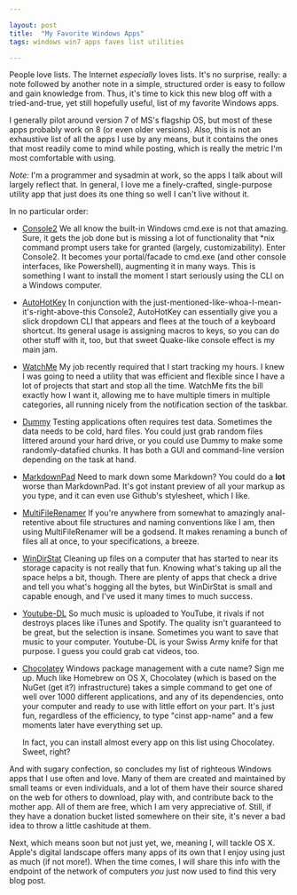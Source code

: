 ```yaml
---

layout: post
title:  "My Favorite Windows Apps"
tags: windows win7 apps faves list utilities

---
```


People love lists. The Internet *especially* loves lists. It's no surprise, really: a note followed by another note in a simple, structured order is easy to follow and gain knowledge from. Thus, it's time to kick this new blog off with a tried-and-true, yet still hopefully useful, list of my favorite Windows apps.

I generally pilot around version 7 of MS's flagship OS, but most of these apps probably work on 8 (or even older versions). Also, this is not an exhaustive list of all the apps I use by any means, but it contains the ones that most readily come to mind while posting, which is really the metric I'm most comfortable with using.

*Note:* I'm a programmer and sysadmin at work, so the apps I talk about will largely reflect that. In general, I love me a finely-crafted, single-purpose utility app that just does its one thing so well I can't live without it.

In no particular order:

* [Console2](http://sourceforge.net/projects/console)
  We all know the built-in Windows cmd.exe is not that amazing. Sure, it gets the job done but is missing a lot of functionality that *nix command prompt users take for granted (largely, customizability). Enter Console2. It becomes your portal/facade to cmd.exe (and other console interfaces, like Powershell), augmenting it in many ways. This is something I want to install the moment I start seriously using the CLI on a Windows computer.

* [AutoHotKey](http://autohotkey.com)
  In conjunction with the just-mentioned-like-whoa-I-mean-it's-right-above-this Console2, AutoHotKey can essentially give you a slick dropdown CLI that appears and flees at the touch of a keyboard shortcut. Its general usage is assigning macros to keys, so you can do other stuff with it, too, but that sweet Quake-like console effect is my main jam.

* [WatchMe](http://flamebrain.com)
  My job recently required that I start tracking my hours. I knew I was going to need a utility that was efficient and flexible since I have a lot of projects that start and stop all the time. WatchMe fits the bill exactly how I want it, allowing me to have multiple timers in multiple categories, all running nicely from the notification section of the taskbar.

* [Dummy](http://mynikko.com)
  Testing applications often requires test data. Sometimes the data needs to be cold, hard files. You could just grab random files littered around your hard drive, or you could use Dummy to make some randomly-datafied chunks. It has both a GUI and command-line version depending on the task at hand.

* [MarkdownPad](http://markdownpad.com)
  Need to mark down some Markdown? You could do a **lot** worse than MarkdownPad. It's got instant preview of all your markup as you type, and it can even use Github's stylesheet, which I like.

* [MultiFileRenamer](http://sourceforge.net/projects/multifilerename/)
  If you're anywhere from somewhat to amazingly anal-retentive about file structures and naming conventions like I am, then using MultiFileRenamer will be a godsend. It makes renaming a bunch of files all at once, to your specifications, a breeze.

* [WinDirStat](https://windirstat.info/)
  Cleaning up files on a computer that has started to near its storage capacity is not really that fun. Knowing what's taking up all the space helps a bit, though. There are plenty of apps that check a drive and tell you what's hogging all the bytes, but WinDirStat is small and capable enough, and I've used it many times to much success.

* [Youtube-DL](http://rg3.github.io/youtube-dl/)
  So much music is uploaded to YouTube, it rivals if not destroys places like iTunes and Spotify. The quality isn't guaranteed to be great, but the selection is insane. Sometimes you want to save that music to your computer. Youtube-DL is your Swiss Army knife for that purpose. I guess you could grab cat videos, too.

* [Chocolatey](https://chocolatey.org/)
  Windows package management with a cute name? Sign me up. Much like Homebrew on OS X, Chocolatey (which is based on the NuGet (get it?) infrastructure) takes a simple command to get one of well over 1000 different applications, and any of its dependencies, onto your computer and ready to use with little effort on your part. It's just fun, regardless of the efficiency, to type "cinst app-name" and a few moments later have everything set up.

  In fact, you can install almost every app on this list using Chocolatey. Sweet, right?

And with sugary confection, so concludes my list of righteous Windows apps that I use often and love. Many of them are created and maintained by small teams or even individuals, and a lot of them have their source shared on the web for others to download, play with, and contribute back to the mother app. All of them are free, which I am very appreciative of. Still, if they have a donation bucket listed somewhere on their site, it's never a bad idea to throw a little cashitude at them.

Next, which means soon but not just yet, we, meaning I, will tackle OS X. Apple's digital landscape offers many apps of its own that I enjoy using just as much (if not more!). When the time comes, I will share this info with the endpoint of the network of computers *you* just now used to find this very blog post.